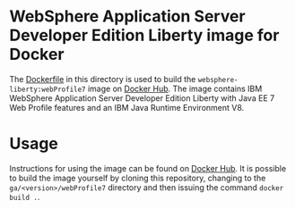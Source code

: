 # WebSphere Application Server Developer Edition Liberty image for Docker

The [Dockerfile](Dockerfile) in this directory is used to build the `websphere-liberty:webProfile7` image on [Docker Hub](https://registry.hub.docker.com/_/websphere-liberty/). The image contains IBM WebSphere Application Server Developer Edition Liberty with Java EE 7 Web Profile features and an IBM Java Runtime Environment V8.

# Usage

Instructions for using the image can be found on [Docker Hub](https://registry.hub.docker.com/_/websphere-liberty/). It is possible to build the image yourself by cloning this repository, changing to the `ga/<version>/webProfile7` directory and then issuing the command `docker build .`.
